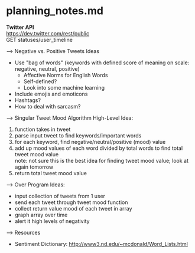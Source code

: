 # planning_notes.md

**Twitter API**  
https://dev.twitter.com/rest/public  
GET statuses/user_timeline  

--> Negative vs. Positive Tweets Ideas    
- Use "bag of words" (keywords with defined score of meaning on scale: negative, neutral, positive)  
    - Affective Norms for English Words
    - Self-defined?
    - Look into some machine learning
- Include emojis and emoticons  
- Hashtags?  
- How to deal with sarcasm?  


--> Singular Tweet Mood Algorithm High-Level Idea:  
1. function takes in tweet  
2. parse input tweet to find keywords/important words  
3. for each keyword, find negative/neutral/positive (mood) value  
4. add up mood values of each word divided by total words to find total tweet mood value  
note: not sure this is the best idea for finding tweet mood value; look at again tomorrow  
5. return total tweet mood value  


--> Over Program Ideas:  
- input collection of tweets from 1 user  
- send each tweet through tweet mood function  
- collect return value mood of each tweet in array  
- graph array over time  
- alert it high levels of negativity  


--> Resources  
- Sentiment Dictionary: http://www3.nd.edu/~mcdonald/Word_Lists.html  

